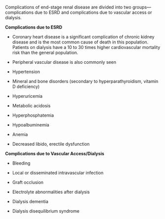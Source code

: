 Complications of end-stage renal disease are divided into two groups—complications due to ESRD and complications due to vascular access or dialysis.

**Complications due to ESRD**

- Coronary heart disease is a significant complication of chronic kidney disease and is the most common cause of death in this population. Patients on dialysis have a 10 to 30 times higher cardiovascular mortality risk than the general population.

- Peripheral vascular disease is also commonly seen

- Hypertension

- Mineral and bone disorders (secondary to hyperparathyroidism, vitamin D deficiency)

- Hyperuricemia

- Metabolic acidosis

- Hyperphosphatemia

- Hypoalbuminemia

- Anemia

- Decreased libido, erectile dysfunction

**Complications due to Vascular Access/Dialysis**

- Bleeding

- Local or disseminated intravascular infection

- Graft occlusion

- Electrolyte abnormalities after dialysis

- Dialysis dementia

- Dialysis disequilibrium syndrome